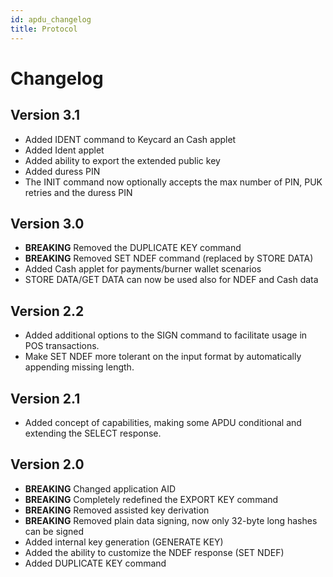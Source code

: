 ```yaml
---
id: apdu_changelog
title: Protocol
---
```


# Changelog

## Version 3.1
* Added IDENT command to Keycard an Cash applet
* Added Ident applet
* Added ability to export the extended public key
* Added duress PIN
* The INIT command now optionally accepts the max number of PIN, PUK retries and the duress PIN

## Version 3.0
* **BREAKING** Removed the DUPLICATE KEY command
* **BREAKING** Removed SET NDEF command (replaced by STORE DATA)
* Added Cash applet for payments/burner wallet scenarios
* STORE DATA/GET DATA can now be used also for NDEF and Cash data

## Version 2.2
* Added additional options to the SIGN command to facilitate usage in POS transactions.
* Make SET NDEF more tolerant on the input format by automatically appending missing length.

## Version 2.1
* Added concept of capabilities, making some APDU conditional and extending the SELECT response.

## Version 2.0
* **BREAKING** Changed application AID
* **BREAKING** Completely redefined the EXPORT KEY command
* **BREAKING** Removed assisted key derivation
* **BREAKING** Removed plain data signing, now only 32-byte long hashes can be signed
* Added internal key generation (GENERATE KEY)
* Added the ability to customize the NDEF response (SET NDEF)
* Added DUPLICATE KEY command